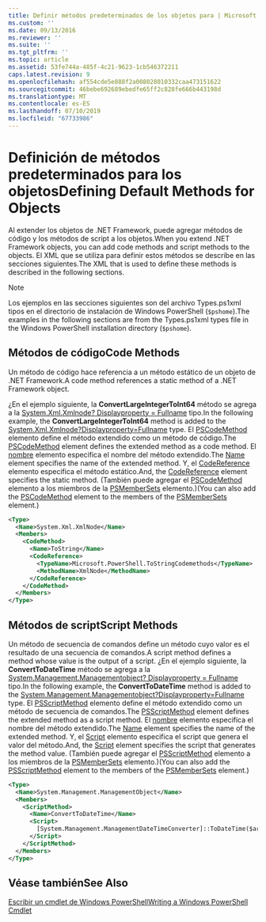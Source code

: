 ```yaml
---
title: Definir métodos predeterminados de los objetos para | Microsoft Docs
ms.custom: ''
ms.date: 09/13/2016
ms.reviewer: ''
ms.suite: ''
ms.tgt_pltfrm: ''
ms.topic: article
ms.assetid: 53fe744a-485f-4c21-9623-1cb546372211
caps.latest.revision: 9
ms.openlocfilehash: af554cde5e888f2a008028010332caa473151622
ms.sourcegitcommit: 46bebe692689ebedfe65ff2c828fe666b443198d
ms.translationtype: MT
ms.contentlocale: es-ES
ms.lasthandoff: 07/10/2019
ms.locfileid: "67733986"
---
```

# <a name="defining-default-methods-for-objects"></a><span data-ttu-id="67ee4-102">Definición de métodos predeterminados para los objetos</span><span class="sxs-lookup"><span data-stu-id="67ee4-102">Defining Default Methods for Objects</span></span>

<span data-ttu-id="67ee4-103">Al extender los objetos de .NET Framework, puede agregar métodos de código y los métodos de script a los objetos.</span><span class="sxs-lookup"><span data-stu-id="67ee4-103">When you extend .NET Framework objects, you can add code methods and script methods to the objects.</span></span> <span data-ttu-id="67ee4-104">El XML que se utiliza para definir estos métodos se describe en las secciones siguientes.</span><span class="sxs-lookup"><span data-stu-id="67ee4-104">The XML that is used to define these methods is described in the following sections.</span></span>

> [!NOTE]
> <span data-ttu-id="67ee4-105">Los ejemplos en las secciones siguientes son del archivo Types.ps1xml tipos en el directorio de instalación de Windows PowerShell (`$pshome`).</span><span class="sxs-lookup"><span data-stu-id="67ee4-105">The examples in the following sections are from the Types.ps1xml types file in the Windows PowerShell installation directory (`$pshome`).</span></span>

## <a name="code-methods"></a><span data-ttu-id="67ee4-106">Métodos de código</span><span class="sxs-lookup"><span data-stu-id="67ee4-106">Code Methods</span></span>

<span data-ttu-id="67ee4-107">Un método de código hace referencia a un método estático de un objeto de .NET Framework.</span><span class="sxs-lookup"><span data-stu-id="67ee4-107">A code method references a static method of a .NET Framework object.</span></span>

<span data-ttu-id="67ee4-108">¿En el ejemplo siguiente, la **ConvertLargeIntegerToInt64** método se agrega a la [System.Xml.Xmlnode? Displayproperty = Fullname](/dotnet/api/System.Xml.XmlNode) tipo.</span><span class="sxs-lookup"><span data-stu-id="67ee4-108">In the following example, the **ConvertLargeIntegerToInt64** method is added to the [System.Xml.Xmlnode?Displayproperty=Fullname](/dotnet/api/System.Xml.XmlNode) type.</span></span> <span data-ttu-id="67ee4-109">El [PSCodeMethod](/dotnet/api/system.management.automation.pscodemethod) elemento define el método extendido como un método de código.</span><span class="sxs-lookup"><span data-stu-id="67ee4-109">The [PSCodeMethod](/dotnet/api/system.management.automation.pscodemethod) element defines the extended method as a code method.</span></span> <span data-ttu-id="67ee4-110">El [nombre](/dotnet/api/system.management.automation.psmemberinfo.name?view=pscore-6.2.0#System_Management_Automation_PSMemberInfo_Name) elemento especifica el nombre del método extendido.</span><span class="sxs-lookup"><span data-stu-id="67ee4-110">The [Name](/dotnet/api/system.management.automation.psmemberinfo.name?view=pscore-6.2.0#System_Management_Automation_PSMemberInfo_Name) element specifies the name of the extended method.</span></span> <span data-ttu-id="67ee4-111">Y, el [CodeReference](/dotnet/api/system.management.automation.pscodemethod.codereference?view=pscore-6.2.0#System_Management_Automation_PSCodeMethod_CodeReference) elemento especifica el método estático.</span><span class="sxs-lookup"><span data-stu-id="67ee4-111">And, the [CodeReference](/dotnet/api/system.management.automation.pscodemethod.codereference?view=pscore-6.2.0#System_Management_Automation_PSCodeMethod_CodeReference) element specifies the static method.</span></span> <span data-ttu-id="67ee4-112">(También puede agregar el [PSCodeMethod](/dotnet/api/system.management.automation.pscodemethod) elemento a los miembros de la [PSMemberSets](/dotnet/api/system.management.automation.psmemberset?view=pscore-6.2.0) elemento.)</span><span class="sxs-lookup"><span data-stu-id="67ee4-112">(You can also add the [PSCodeMethod](/dotnet/api/system.management.automation.pscodemethod) element to the members of the [PSMemberSets](/dotnet/api/system.management.automation.psmemberset?view=pscore-6.2.0) element.)</span></span>

```xml
<Type>
  <Name>System.Xml.XmlNode</Name>
  <Members>
    <CodeMethod>
      <Name>ToString</Name>
      <CodeReference>
        <TypeName>Microsoft.PowerShell.ToStringCodemethods</TypeName>
        <MethodName>XmlNode</MethodName>
      </CodeReference>
    </CodeMethod>
  </Members>
</Type>
```

## <a name="script-methods"></a><span data-ttu-id="67ee4-113">Métodos de script</span><span class="sxs-lookup"><span data-stu-id="67ee4-113">Script Methods</span></span>

<span data-ttu-id="67ee4-114">Un método de secuencia de comandos define un método cuyo valor es el resultado de una secuencia de comandos.</span><span class="sxs-lookup"><span data-stu-id="67ee4-114">A script method defines a method whose value is the output of a script.</span></span> <span data-ttu-id="67ee4-115">¿En el ejemplo siguiente, la **ConvertToDateTime** método se agrega a la [System.Management.Managementobject? Displayproperty = Fullname](/dotnet/api/System.Management.ManagementObject) tipo.</span><span class="sxs-lookup"><span data-stu-id="67ee4-115">In the following example, the **ConvertToDateTime** method is added to the [System.Management.Managementobject?Displayproperty=Fullname](/dotnet/api/System.Management.ManagementObject) type.</span></span> <span data-ttu-id="67ee4-116">El [PSScriptMethod](/dotnet/api/system.management.automation.psscriptmethod?view=pscore-6.2.0) elemento define el método extendido como un método de secuencia de comandos.</span><span class="sxs-lookup"><span data-stu-id="67ee4-116">The [PSScriptMethod](/dotnet/api/system.management.automation.psscriptmethod?view=pscore-6.2.0) element defines the extended method as a script method.</span></span> <span data-ttu-id="67ee4-117">El [nombre](/dotnet/api/system.management.automation.psmemberinfo.name?view=pscore-6.2.0#System_Management_Automation_PSMemberInfo_Name) elemento especifica el nombre del método extendido.</span><span class="sxs-lookup"><span data-stu-id="67ee4-117">The [Name](/dotnet/api/system.management.automation.psmemberinfo.name?view=pscore-6.2.0#System_Management_Automation_PSMemberInfo_Name) element specifies the name of the extended method.</span></span> <span data-ttu-id="67ee4-118">Y, el [Script](/dotnet/api/system.management.automation.psscriptmethod.script?view=pscore-6.2.0#System_Management_Automation_PSScriptMethod_Script) elemento especifica el script que genera el valor del método.</span><span class="sxs-lookup"><span data-stu-id="67ee4-118">And, the [Script](/dotnet/api/system.management.automation.psscriptmethod.script?view=pscore-6.2.0#System_Management_Automation_PSScriptMethod_Script) element specifies the script that generates the method value.</span></span> <span data-ttu-id="67ee4-119">(También puede agregar el [PSScriptMethod](/dotnet/api/system.management.automation.psscriptmethod?view=pscore-6.2.0) elemento a los miembros de la [PSMemberSets](/dotnet/api/system.management.automation.psmemberset?view=pscore-6.2.0) elemento.)</span><span class="sxs-lookup"><span data-stu-id="67ee4-119">(You can also add the [PSScriptMethod](/dotnet/api/system.management.automation.psscriptmethod?view=pscore-6.2.0) element to the members of the [PSMemberSets](/dotnet/api/system.management.automation.psmemberset?view=pscore-6.2.0) element.)</span></span>

```xml
<Type>
  <Name>System.Management.ManagementObject</Name>
  <Members>
    <ScriptMethod>
      <Name>ConvertToDateTime</Name>
      <Script>
        [System.Management.ManagementDateTimeConverter]::ToDateTime($args[0])
      </Script>
    </ScriptMethod>
  </Members>
</Type>
```

## <a name="see-also"></a><span data-ttu-id="67ee4-120">Véase también</span><span class="sxs-lookup"><span data-stu-id="67ee4-120">See Also</span></span>

[<span data-ttu-id="67ee4-121">Escribir un cmdlet de Windows PowerShell</span><span class="sxs-lookup"><span data-stu-id="67ee4-121">Writing a Windows PowerShell Cmdlet</span></span>](./writing-a-windows-powershell-cmdlet.md)
